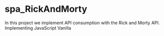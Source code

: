 # spa_RickAndMorty
In this project we implement API consumption with the Rick and Morty API. Implementing JavaScript Vanilla
